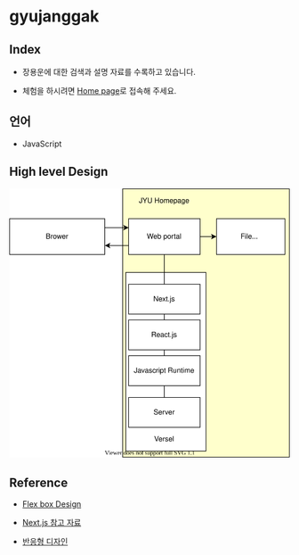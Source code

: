 # gyujanggak

## Index

* 장용운에 대한 검색과 설명 자료를 수록하고 있습니다.

* 체험을 하시려면 [Home page](https://gyujanggak.vercel.app)로 접속해 주세요.

## 언어

* JavaScript

## High level Design

![JYU Homepage HLD /architecure/JYUHomepageHLD.svg 참고](https://raw.githubusercontent.com/YongwoonJang/gyujanggak/master/architecture/JYUHomepageHLD.svg)

## Reference 

* [Flex box Design](https://heropy.blog/2018/11/24/css-flexible-box/)

* [Next.js 참고 자료](https://nextjs.org/docs/getting-started)

* [반응형 디자인](https://www.toptal.com/designers/responsive/responsive-design-best-practices)
